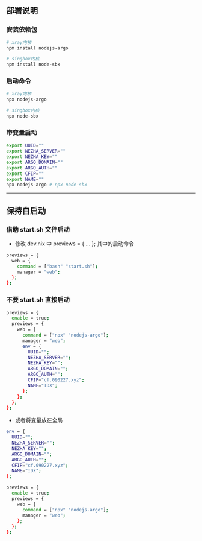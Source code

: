## 部署说明

### 安装依赖包

```bash
# xray内核
npm install nodejs-argo

# singbox内核
npm install node-sbx
```

### 启动命令

```bash
# xray内核
npx nodejs-argo

# singbox内核
npx node-sbx
```

### 带变量启动

```bash
export UUID=""
export NEZHA_SERVER=""
export NEZHA_KEY=""
export ARGO_DOMAIN=""
export ARGO_AUTH=""
export CFIP=""
export NAME=""
npx nodejs-argo # npx node-sbx
```

---

## 保持自启动

### 借助 start.sh 文件启动

- 修改 dev.nix 中 previews = { ... }; 其中的启动命令

```bash
previews = {
  web = {
    command = ["bash" "start.sh"];
    manager = "web";
  };
};
```

### 不要 start.sh 直接启动

```bash
previews = {
  enable = true;
  previews = {
    web = {
      command = ["npx" "nodejs-argo"];
      manager = "web";
      env = {
        UUID="";
        NEZHA_SERVER="";
        NEZHA_KEY="";
        ARGO_DOMAIN="";
        ARGO_AUTH="";
        CFIP="cf.090227.xyz";
        NAME="IDX";
      };
    };
  };
};
```

- 或者将变量放在全局

```bash
env = {
  UUID="";
  NEZHA_SERVER="";
  NEZHA_KEY="";
  ARGO_DOMAIN="";
  ARGO_AUTH="";
  CFIP="cf.090227.xyz";
  NAME="IDX";
};

previews = {
  enable = true;
  previews = {
    web = {
      command = ["npx" "nodejs-argo"];
      manager = "web";
    };
  };
};
```

